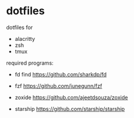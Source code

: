 # dotfiles

dotfiles for 
- alacritty
- zsh
- tmux

required programs:

- fd find
https://github.com/sharkdp/fd

- fzf
https://github.com/junegunn/fzf

- zoxide
https://github.com/ajeetdsouza/zoxide

- starship
https://github.com/starship/starship




